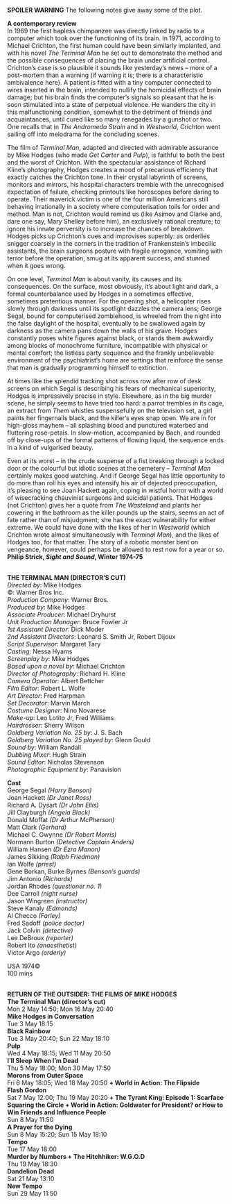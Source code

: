 

**SPOILER WARNING** The following notes give away some of the plot.

**A contemporary review**  
In 1969 the first hapless chimpanzee was directly linked by radio to a computer which took over the functioning of its brain. In 1971, according to Michael Crichton, the first human could have been similarly implanted, and with his novel _The Terminal Man_ he set out to demonstrate the method and the possible consequences of placing the brain under artificial control. Crichton’s case is so plausible it sounds like yesterday’s news – more of a post-mortem than a warning (if warning it is; there is a characteristic ambivalence here). A patient is fitted with a tiny computer connected to wires inserted in the brain, intended to nullify the homicidal effects of brain damage; but his brain finds the computer’s signals so pleasant that he is soon stimulated into a state of perpetual violence. He wanders the city in this malfunctioning condition, somewhat to the detriment of friends and acquaintances, until cured like so many renegades by a gunshot or two. One recalls that in _The Andromeda Strain_ and in _Westworld_, Crichton went sailing off into melodrama for the concluding scenes.

The film of _Terminal Man_, adapted and directed with admirable assurance by Mike Hodges (who made _Get Carter_ and _Pulp_), is faithful to both the best and the worst of Crichton. With the spectacular assistance of Richard Kline’s photography, Hodges creates a mood of precarious efficiency that exactly catches the Crichton tone. In their crystal labyrinth of screens, monitors and mirrors, his hospital characters tremble with the unrecognised expectation of failure, checking printouts like horoscopes before daring to operate. Their maverick victim is one of the four million Americans still behaving irrationally in a society where computerisation toils for order and method. Man is not, Crichton would remind us (like Asimov and Clarke and, dare one say, Mary Shelley before him), an exclusively rational creature; to ignore his innate perversity is to increase the chances of breakdown. Hodges picks up Crichton’s cues and improvises superbly: as orderlies snigger coarsely in the corners in the tradition of Frankenstein’s imbecilic assistants, the brain surgeons posture with fragile arrogance, vomiting with terror before the operation, smug at its apparent success, and stunned when it goes wrong.

On one level, _Terminal Man_ is about vanity, its causes and its consequences. On the surface, most obviously, it’s about light and dark, a formal counterbalance used by Hodges in a sometimes effective, sometimes pretentious manner. For the opening shot, a helicopter rises slowly through darkness until its spotlight dazzles the camera lens; George Segal, bound for computerised zombiehood, is wheeled from the night into the false daylight of the hospital, eventually to be swallowed again by darkness as the camera pans down the walls of his grave. Hodges constantly poses white figures against black, or stands them awkwardly among blocks of monochrome furniture, incompatible with physical or mental comfort; the listless party sequence and the frankly unbelievable environment of the psychiatrist’s home are settings that reinforce the sense that man is gradually programming himself to extinction.

At times like the splendid tracking shot across row after row of desk screens on which Segal is describing his fears of mechanical superiority, Hodges is impressively precise in style. Elsewhere, as in the big murder scene, he simply seems to have tried too hard: a parrot trembles in its cage, an extract from _Them_ whistles suspensefully on the television set, a girl paints her fingernails black, and the killer’s eyes snap open. We are in for high-gloss mayhem – all splashing blood and punctured waterbed and fluttering rose-petals. In slow-motion, accompanied by Bach, and rounded off by close-ups of the formal patterns of flowing liquid, the sequence ends in a kind of vulgarised beauty.

Even at its worst – in the crude suspense of a fist breaking through a locked door or the colourful but idiotic scenes at the cemetery – _Terminal Man_ certainly makes good watching. And if George Segal has little opportunity to do more than roll his eyes and intensify his air of dejected preoccupation, it’s pleasing to see Joan Hackett again, coping in wistful horror with a world of wisecracking chauvinist surgeons and suicidal patients. That Hodges (not Crichton) gives her a quote from _The Wasteland_ and plants her cowering in the bathroom as the killer pounds up the stairs, seems an act of fate rather than of misjudgment; she has the exact vulnerability for either extreme. We could have done with the likes of her in _Westworld_ (which Crichton wrote almost simultaneously with _Terminal Man_), and the likes of Hodges too, for that matter. The story of a robotic monster bent on vengeance, however, could perhaps be allowed to rest now for a year or so.  
**Philip Strick, _Sight and Sound_, Winter 1974-75**
<br><br>

**THE TERMINAL MAN (DIRECTOR’S CUT)**  
_Directed by_: Mike Hodges  
©: Warner Bros Inc.  
_Production Company_: Warner Bros.  
_Produced by_: Mike Hodges  
_Associate Producer_: Michael Dryhurst  
_Unit Production Manager_: Bruce Fowler Jr  
_1st Assistant Director_: Dick Moder  
_2nd Assistant Directors_: Leonard S. Smith Jr, Robert Dijoux  
_Script Supervisor_: Margaret Tary  
_Casting_: Nessa Hyams  
_Screenplay by_: Mike Hodges  
_Based upon a novel by_: Michael Crichton  
_Director of Photography_: Richard H. Kline  
_Camera Operator_: Albert Bettcher  
_Film Editor_: Robert L. Wolfe  
_Art Director_: Fred Harpman  
_Set Decorator_: Marvin March  
_Costume Designer_: Nino Novarese  
_Make-up_: Leo Lotito Jr, Fred Williams  
_Hairdresser_: Sherry Wilson  
_Goldberg Variation No. 25 by_: J. S. Bach  
_Goldberg Variation No. 25 played by_: Glenn Gould  
_Sound by_: William Randall  
_Dubbing Mixer_: Hugh Strain  
_Sound Editor_: Nicholas Stevenson  
_Photographic Equipment by_: Panavision

**Cast**  
George Segal _(Harry Benson)_  
Joan Hackett _(Dr Janet Ross)_  
Richard A. Dysart _(Dr John Ellis)_  
Jill Clayburgh _(Angela Black)_  
Donald Moffat _(Dr Arthur McPherson)_  
Matt Clark _(Gerhard)_  
Michael C. Gwynne _(Dr Robert Morris)_  
Normann Burton _(Detective Captain Anders)_  
William Hansen _(Dr Ezra Manon)_  
James Sikking _(Ralph Friedman)_  
Ian Wolfe _(priest)_  
Gene Borkan, Burke Byrnes _(Benson’s guards)_  
Jim Antonio _(Richards)_  
Jordan Rhodes _(questioner no. 1)_  
Dee Carroll _(night nurse)_  
Jason Wingreen _(instructor)_  
Steve Kanaly _(Edmonds)_  
Al Checco _(Farley)_  
Fred Sadoff _(police doctor)_  
Jack Colvin _(detective)_  
Lee DeBroux _(reporter)_  
Robert Ito _(anaesthetist)_  
Victor Argo _(orderly)_

USA 1974©  
100 mins<br>
<br>


**RETURN OF THE OUTSIDER:  THE FILMS OF MIKE HODGES**<br>
**The Terminal Man (director’s cut)**<br>
Mon 2 May 14:50; Mon 16 May 20:40<br>
**Mike Hodges in Conversation**<br>
Tue 3 May 18:15<br>
**Black Rainbow**<br>
Tue 3 May 20:40; Sun 22 May 18:10<br>
**Pulp**<br>
Wed 4 May 18:15; Wed 11 May 20:50<br>
**I’ll Sleep When I’m Dead**<br>
Thu 5 May 18:00; Mon 30 May 17:50<br>
**Morons from Outer Space**<br>
Fri 6 May 18:05; Wed 18 May 20:50 **+ World in Action: The Flipside**<br>
**Flash Gordon**<br>
Sat 7 May 12:00; Thu 19 May 20:20 **+ The Tyrant King: Episode 1: Scarface**<br>
**Squaring the Circle + World in Action:  Goldwater for President? or How to Win Friends and Influence People**<br>
Sun 8 May 11:50<br>
**A Prayer for the Dying**<br>
Sun 8 May 15:20; Sun 15 May 18:10<br>
**Tempo**<br>
Tue 17 May 18:00<br>
**Murder by Numbers + The Hitchhiker: W.G.O.D**<br>
Thu 19 May 18:30<br>
**Dandelion Dead**<br>
Sat 21 May 13:10<br>
**New Tempo**<br>
Sun 29 May 11:50<br>
<br>
<!--stackedit_data:
eyJoaXN0b3J5IjpbLTgzNDMyNjMzXX0=
-->